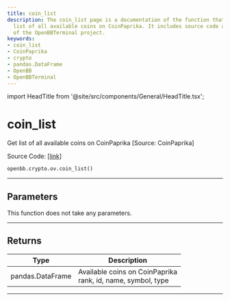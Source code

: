 ```yaml
---
title: coin_list
description: The coin_list page is a documentation of the function that returns the
  list of all available coins on CoinPaprika. It includes source code and is part
  of the OpenBBTerminal project.
keywords:
- coin_list
- CoinPaprika
- crypto
- pandas.DataFrame
- OpenBB
- OpenBBTerminal
---
```


import HeadTitle from '@site/src/components/General/HeadTitle.tsx';

<HeadTitle title="coin_list - Ov - Crypto - Reference | OpenBB SDK Docs" />

# coin_list

Get list of all available coins on CoinPaprika  [Source: CoinPaprika]

Source Code: [[link](https://github.com/OpenBB-finance/OpenBBTerminal/tree/main/openbb_terminal/cryptocurrency/due_diligence/coinpaprika_model.py#L452)]

```python
openbb.crypto.ov.coin_list()
```

---

## Parameters

This function does not take any parameters.

---

## Returns

| Type | Description |
| ---- | ----------- |
| pandas.DataFrame | Available coins on CoinPaprika<br/>rank, id, name, symbol, type |
---

